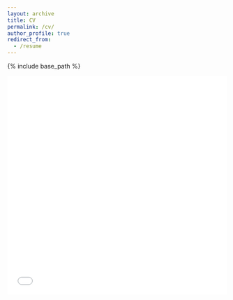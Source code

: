 ```yaml
---
layout: archive
title: CV
permalink: /cv/
author_profile: true
redirect_from:
  - /resume
---
```


{% include base_path %}

<iframe src="/files/Blank CV Test.pdf" width="100%" height="500" frameborder="no" border="0" marginwidth="0" marginheight="0"></iframe>
